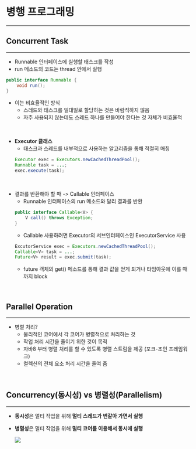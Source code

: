 # 병행 프로그래밍
---
## Concurrent Task
---
- Runnable 인터페이스에 실행할 태스크를 작성
- run 메소드의 코드는 thread 안에서 실행
```java
public interface Runnable {
    void run();
}
```
- 이는 비효율적인 방식
  - 스레드와 태스크를 일대일로 할당하는 것은 바람직하지 않음
  - 자주 사용되지 않는데도 스레드 하나를 만들어야 한다는 것 자체가 비효율적

<br>

- **Executor 클래스**
  - 태스크과 스레드를 내부적으로 사용하는 알고리즘을 통해 적절히 매칭
  ```java
  Executor exec = Executors.newCachedThreadPool();
  Runnable task = ...;
  exec.execute(task);
  ```

<br>

- 결과를 반환해야 할 때 -> Callable 인터페이스
  - Runnable 인터페이스의 run 메소드와 달리 결과를 반환
  ```java
  public interface Callable<V> {
      V call() throws Exception;
  }
  ```
  - Callable 사용하려면  Executor의 서브인터페이스인 ExecutorService 사용
  ```java
  ExcutorService exec = Executors.newCachedThreadPool();
  Callable<V> task = ...;
  Future<V> result = exec.submit(task);
  ```
    - future 객체의 get() 메소드를 통해 결과 값을 얻게 되거나 타임아웃에 이를 때까지 block



<br>

## Parallel Operation
---
- 병렬 처리?
  - 물리적인 코어에서 각 코어가 병렬적으로 처리하는 것
  - 작업 처리 시간을 줄이기 위한 것이 목적
  - 자바8 부터 병렬 처리를 할 수 있도록 병렬 스트림을 제공 (포크-조인 프레임워크)
  - 컬렉션의 전체 요소 처리 시간을 줄여 줌

<br>

## Concurrency(동시성) vs 병렬성(Parallelism)
---
- **동시성**은 멀티 작업을 위해 **멀티 스레드가 번갈아 가면서 실행**

- **병렬성**은 멀티 작업을 위해 **멀티 코어를 이용해서 동시에 실행**

    ![](images/2021-08-03-14-35-20.png)


<br>
